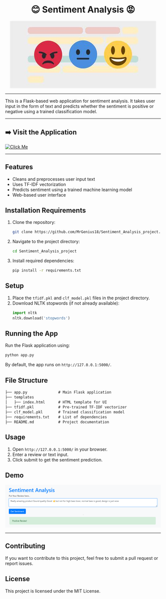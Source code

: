 <h1 align="center">😊 Sentiment Analysis 😡</h1>

<p align="center">
  <img src="https://github.com/MrGenius18/Sentiment_Analysis_project/blob/2d8dd2e108ff75856b8132b8ef3602fcec79f82b/emojis.jpeg">
</p>

---

This is a Flask-based web application for sentiment analysis. It takes user input in the form of text and predicts whether the sentiment is positive or negative using a trained classification model.

---

<h2 align="left">➡️ Visit the Application</h2>

[![Click Me](https://img.shields.io/badge/Click-Me-blue?style=for-the-badge)](https://sentiment-analysis-4j2h.onrender.com)

---

## Features

- Cleans and preprocesses user input text
- Uses TF-IDF vectorization
- Predicts sentiment using a trained machine learning model
- Web-based user interface

## Installation Requirements

1. Clone the repository:
   ```bash
   git clone https://github.com/MrGenius18/Sentiment_Analysis_project.git
   ```
2. Navigate to the project directory:
   ```bash
   cd Sentiment_Analysis_project
   ```
3. Install required dependencies:
   ```bash
   pip install -r requirements.txt
   ```

## Setup

1. Place the `tfidf.pkl` and `clf_model.pkl` files in the project directory.
2. Download NLTK stopwords (if not already available):
   ```python
   import nltk
   nltk.download('stopwords')
   ```

## Running the App

Run the Flask application using:

```bash
python app.py
```

By default, the app runs on `http://127.0.0.1:5000/`.

## File Structure

```
├── app.py              # Main Flask application
├── templates
│   ├── index.html      # HTML template for UI
├── tfidf.pkl           # Pre-trained TF-IDF vectorizer
├── clf_model.pkl       # Trained classification model
├── requirements.txt    # List of dependencies
├── README.md           # Project documentation
```

## Usage

1. Open `http://127.0.0.1:5000/` in your browser.
2. Enter a review or text input.
3. Click submit to get the sentiment prediction.

## Demo

![Movie Recommender System Screenshot](https://github.com/MrGenius18/Sentiment_Analysis_project/blob/a40902c3801473731bedee7afde809307404c635/demo.png)

---

## Contributing

If you want to contribute to this project, feel free to submit a pull request or report issues.

## License

This project is licensed under the MIT License.

